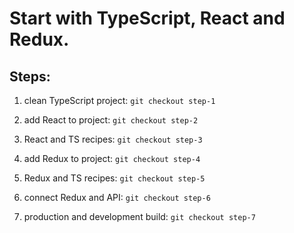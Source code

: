 # Start with TypeScript, React and Redux.

## Steps:

1) clean TypeScript project: `git checkout step-1`

2) add React to project: `git checkout step-2`

3) React and TS recipes: `git checkout step-3`

4) add Redux to project: `git checkout step-4`

5) Redux and TS recipes: `git checkout step-5`

6) connect Redux and API: `git checkout step-6`

7) production and development build: `git checkout step-7`